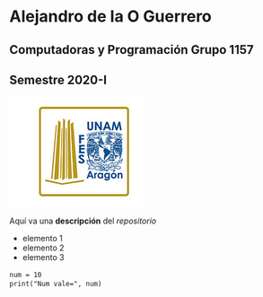 # Alejandro de la O Guerrero
## Computadoras y Programación Grupo 1157
## Semestre 2020-I
![Logo Fes Aragón](fesa.jpg)

Aquí va una **descripción** del *repositorio* 
- elemento 1
- elemento 2
- elemento 3
```
num = 10
print("Num vale=", num)
```
